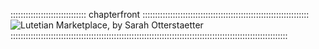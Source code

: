 :::::::::::::::::::::::::::::: chapterfront ::::::::::::::::::::::::::::::::::::::::::::::::::::::::::::::::::
![Lutetian Marketplace, by Sarah Otterstaetter](assets/Scenes/marketplace.jpg "Lutetian Marketplace, by Sarah Otterstaetter")
::::::::::::::::::::::::::::::::::::::::::::::::::::::::::::::::::::::::::::::::::::::::::::::::::::::::::::::

